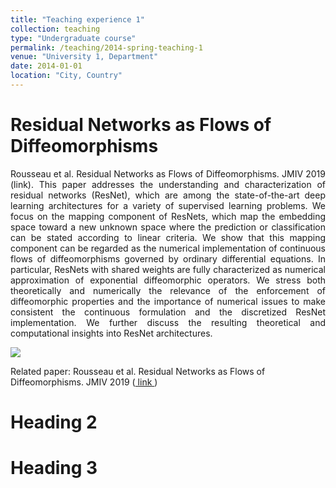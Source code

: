 ```yaml
---
title: "Teaching experience 1"
collection: teaching
type: "Undergraduate course"
permalink: /teaching/2014-spring-teaching-1
venue: "University 1, Department"
date: 2014-01-01
location: "City, Country"
---
```


Residual Networks as Flows of Diffeomorphisms
======

<div style="text-align: justify"> 
Rousseau et al. Residual Networks as Flows of Diffeomorphisms. JMIV 2019 (link). This paper addresses the understanding and characterization of residual networks (ResNet), which are among the state-of-the-art deep learning architectures for a variety of supervised learning problems. We focus on the mapping component of ResNets, which map the embedding space toward a new unknown space where the prediction or classification can be stated according to linear criteria. We show that this mapping component can be regarded as the numerical implementation of continuous flows of diffeomorphisms governed by ordinary differential equations. In particular, ResNets with shared weights are fully characterized as numerical approximation of exponential diffeomorphic operators. We stress both theoretically and numerically the relevance of the enforcement of diffeomorphic properties and the importance of numerical issues to make consistent the continuous formulation and the discretized ResNet implementation. We further discuss the resulting theoretical and computational insights into ResNet architectures.</div>

![](https://www.imt-atlantique.fr/sites/default/files/rfablet/anda.jpg)

Related paper: Rousseau et al. Residual Networks as Flows of Diffeomorphisms. JMIV 2019 (<a href="https://www.researchgate.net/publication/333475917_Residual_Networks_as_Flows_of_Diffeomorphisms"> link </a>)


Heading 2
======

Heading 3
======
